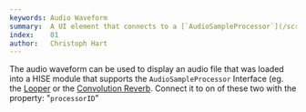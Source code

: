 ```yaml
---
keywords: Audio Waveform
summary:  A UI element that connects to a [`AudioSampleProcessor`](/scripting/scripting-api/audiosampleprocessor) and shows / modifies its content.
index:    01
author:   Christoph Hart
---
```


The audio waveform can be used to display an audio file that was loaded into a HISE module that supports the `AudioSampleProcessor` Interface (eg. the [Looper](/hise-modules/sound-generators/list/audiolooper) or the [Convolution Reverb](/hise-modules/effects/list/convolution). Connect it to on of these two with the property: "`processorID`"